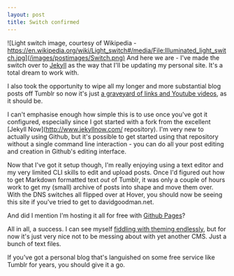 ```yaml
---
layout: post
title: Switch confirmed
---
```

![Light switch image, courtesy of Wikipedia - https://en.wikipedia.org/wiki/Light_switch#/media/File:Illuminated_light_switch.jpg](/images/postimages/Switch.png)
And here we are - I've made the switch over to [Jekyll](https://jekyllrb.com/) as the way that I'll be updating my personal site. It's a total dream to work with.

I also took the opportunity to wipe all my longer and more substantial blog posts off Tumblr so now it's just [a graveyard of links and Youtube videos](http://davidgoodman.tumblr.com/), as it should be.

I can't emphasise enough how simple this is to use once you've got it configured, especially since I got started with a fork from the excellent [Jekyll Now](http://www.jekyllnow.com/ repository). I'm very new to actually using Github, but it's possible to get started using that repository without a single command line interaction - you can do all your post editing and creation in Github's editing interface.

Now that I've got it setup though, I'm really enjoying using a text editor and my very limited CLI skills to edit and upload posts. Once I'd figured out how to get Markdown formatted text *out* of Tumblr, it was only a couple of hours work to get my (small) archive of posts into shape and move them over. With the DNS switches all flipped over at Hover, you should now be seeing this site if you've tried to get to davidgoodman.net. 

And did I mention I'm hosting it all for free with [Github Pages](https://pages.github.com/)?

All in all, a success. I can see myself [fiddling with theming endlessly](http://jekyllthemes.org/), but for now it's just very nice not to be messing about with yet another CMS. Just a bunch of text files. 

If you've got a personal blog that's languished on some free service like Tumblr for years, you should give it a go.